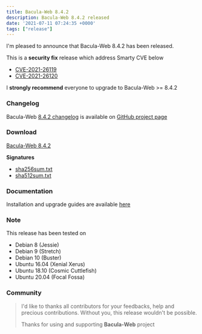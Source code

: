 ```yaml
---
title: Bacula-Web 8.4.2
description: Bacula-Web 8.4.2 released
date: '2021-07-11 07:24:35 +0000'
tags: ["release"]
---
```

I'm pleased to announce that Bacula-Web 8.4.2 has been released.

This is a **security fix** release which address Smarty CVE below

- [CVE-2021-26119](https://www.cvedetails.com/cve/CVE-2021-26119/)
- [CVE-2021-26120](https://www.cvedetails.com/cve/CVE-2021-26120/)

I **strongly recommend** everyone to upgrade to Bacula-Web >= 8.4.2

### Changelog

Bacula-Web [8.4.2 changelog](https://github.com/bacula-web/bacula-web/releases/tag/v8.4.2) is available on [GitHub project page](https://github.com/bacula-web/bacula-web)

### Download

[Bacula-Web 8.4.2](https://github.com/bacula-web/bacula-web/releases/download/v8.4.2/bacula-web-8.4.2.tgz)

**Signatures**

- [sha256sum.txt](https://github.com/bacula-web/bacula-web/releases/download/v8.4.2/sha256sum.txt)
- [sha512sum.txt](https://github.com/bacula-web/bacula-web/releases/download/v8.4.2/sha512sum.txt)

### Documentation

Installation and upgrade guides are available [here](https://docs.bacula-web.org/en/latest/)

### Note

This release has been tested on

- Debian 8 (Jessie)
- Debian 9 (Stretch)
- Debian 10 (Buster)
- Ubuntu 16.04 (Xenial Xerus)
- Ubuntu 18.10 (Cosmic Cuttlefish)
- Ubuntu 20.04 (Focal Fossa)

### Community

> I'd like to thanks all contributors for your feedbacks, help and precious contributions.
> Without you, this release wouldn't be possible.
>
> Thanks for using and supporting **Bacula-Web** project